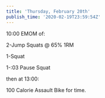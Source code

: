 ```yaml
---
title: 'Thursday, February 20th'
publish_time: '2020-02-19T23:59:54Z'
---
```


10:00 EMOM of:

2-Jump Squats @ 65% 1RM

1-Squat

1-:03 Pause Squat

then at 13:00:

100 Calorie Assault Bike for time.
